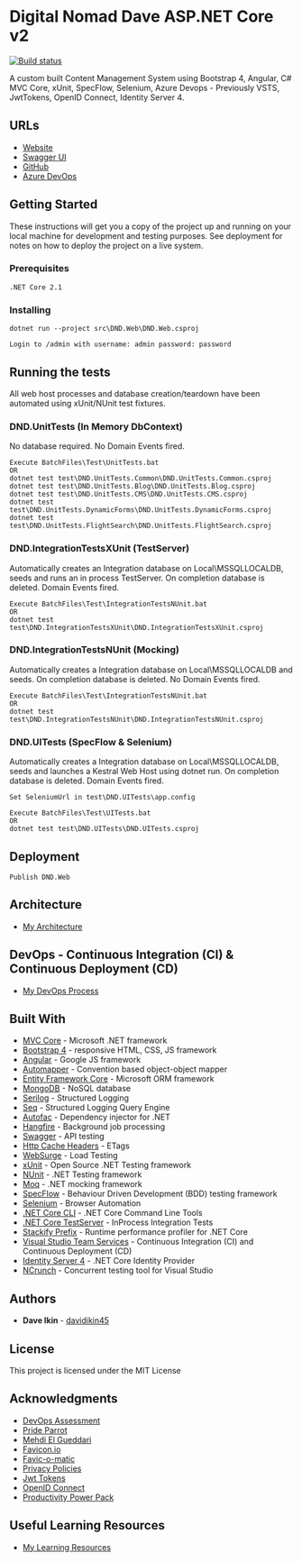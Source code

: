 # Digital Nomad Dave ASP.NET Core v2
[![Build status](https://davidikin.visualstudio.com/Digital%20Nomad%20Dave/_apis/build/status/Digital%20Nomad%20Dave-ASP.NET%20Core-CI)](https://davidikin.visualstudio.com/Digital%20Nomad%20Dave/_build/latest?definitionId=5)

A custom built Content Management System using Bootstrap 4, Angular, C# MVC Core, xUnit, SpecFlow, Selenium, Azure Devops - Previously VSTS, JwtTokens, OpenID Connect, Identity Server 4.

## URLs
* [Website](http://www.digitalnomaddave.com)
* [Swagger UI](http://www.digitalnomaddave.com/swagger)
* [GitHub](https://github.com/davidikin45/DigitalNomadDaveAspNetCore2)
* [Azure DevOps](https://davidikin.visualstudio.com/Digital%20Nomad%20Dave)

## Getting Started

These instructions will get you a copy of the project up and running on your local machine for development and testing purposes. See deployment for notes on how to deploy the project on a live system.

### Prerequisites

```
.NET Core 2.1
```

### Installing

```
dotnet run --project src\DND.Web\DND.Web.csproj
```
```
Login to /admin with username: admin password: password
```

## Running the tests

All web host processes and database creation/teardown have been automated using xUnit/NUnit test fixtures.

### DND.UnitTests (In Memory DbContext)

No database required. No Domain Events fired.

```
Execute BatchFiles\Test\UnitTests.bat
OR
dotnet test test\DND.UnitTests.Common\DND.UnitTests.Common.csproj
dotnet test test\DND.UnitTests.Blog\DND.UnitTests.Blog.csproj
dotnet test test\DND.UnitTests.CMS\DND.UnitTests.CMS.csproj
dotnet test test\DND.UnitTests.DynamicForms\DND.UnitTests.DynamicForms.csproj
dotnet test test\DND.UnitTests.FlightSearch\DND.UnitTests.FlightSearch.csproj
```

### DND.IntegrationTestsXUnit (TestServer)

Automatically creates an Integration database on Local\MSSQLLOCALDB, seeds and runs an in process TestServer. On completion database is deleted. Domain Events fired.

```
Execute BatchFiles\Test\IntegrationTestsNUnit.bat
OR
dotnet test test\DND.IntegrationTestsXUnit\DND.IntegrationTestsXUnit.csproj
```
### DND.IntegrationTestsNUnit (Mocking)

Automatically creates a Integration database on Local\MSSQLLOCALDB and seeds. On completion database is deleted. No Domain Events fired.

```
Execute BatchFiles\Test\IntegrationTestsNUnit.bat
OR
dotnet test test\DND.IntegrationTestsNUnit\DND.IntegrationTestsNUnit.csproj
```
### DND.UITests (SpecFlow & Selenium)

Automatically creates a Integration database on Local\MSSQLLOCALDB, seeds and launches a Kestral Web Host using dotnet run. On completion database is deleted. Domain Events fired.

```
Set SeleniumUrl in test\DND.UITests\app.config
```
```
Execute BatchFiles\Test\UITests.bat 
OR
dotnet test test\DND.UITests\DND.UITests.csproj
```

## Deployment

```
Publish DND.Web
```

## Architecture
* [My Architecture](docs/Architecture.md)

## DevOps - Continuous Integration (CI) & Continuous Deployment (CD)
* [My DevOps Process](docs/DevOps.md)

## Built With

* [MVC Core](https://www.asp.net/mvc) - Microsoft .NET framework
* [Bootstrap 4](https://v4-alpha.getbootstrap.com/) - responsive HTML, CSS, JS framework
* [Angular](https://angular.io/) - Google JS framework
* [Automapper](http://automapper.org/) - Convention based object-object mapper
* [Entity Framework Core](https://docs.microsoft.com/en-us/ef/core/) - Microsoft ORM framework
* [MongoDB](https://www.mongodb.com) - NoSQL database
* [Serilog](https://serilog.net/) - Structured Logging
* [Seq](https://getseq.net/) - Structured Logging Query Engine
* [Autofac](http://www.autofac.org/) - Dependency injector for .NET
* [Hangfire](https://rometools.github.io/rome/) - Background job processing
* [Swagger](https://swagger.io/) - API testing
* [Http Cache Headers](https://github.com/KevinDockx/HttpCacheHeaders) - ETags
* [WebSurge](http://websurge.west-wind.com/) - Load Testing
* [xUnit](https://xunit.github.io/) - Open Source .NET Testing framework
* [NUnit](http://nunit.org/) - .NET Testing framework
* [Moq](https://github.com/Moq) - .NET mocking framework
* [SpecFlow](http://specflow.org/) - Behaviour Driven Development (BDD) testing framework
* [Selenium](https://www.seleniumhq.org/) - Browser Automation
* [.NET Core CLI](https://docs.microsoft.com/en-us/dotnet/core/tools/?tabs=netcore2x) - .NET Core Command Line Tools
* [.NET Core TestServer](https://docs.microsoft.com/en-us/aspnet/core/testing/integration-testing?view=aspnetcore-2.0) - InProcess Integration Tests
* [Stackify Prefix](https://stackify.com/prefix/) - Runtime performance profiler for .NET Core
* [Visual Studio Team Services](https://www.visualstudio.com/team-services/) - Continuous Integration (CI) and Continuous Deployment (CD)
* [Identity Server 4](http://docs.identityserver.io/en/release/) - .NET Core Identity Provider
* [NCrunch](https://www.ncrunch.net/) - Concurrent testing tool for Visual Studio

## Authors

* **Dave Ikin** - [davidikin45](https://github.com/davidikin45)

## License

This project is licensed under the MIT License

## Acknowledgments

* [DevOps Assessment](http://devopsassessment.azurewebsites.net/)
* [Pride Parrot](http://www.prideparrot.com)
* [Mehdi El Gueddari](http://mehdi.me/ambient-dbcontext-in-ef6/)
* [Favicon.io](https://favicon.io/)
* [Favic-o-matic](http://www.favicomatic.com/)
* [Privacy Policies](https://privacypolicies.com)
* [Jwt Tokens](https://jwt.io/)
* [OpenID Connect](http://openid.net/connect/)
* [Productivity Power Pack](https://marketplace.visualstudio.com/items?itemName=VisualStudioProductTeam.ProductivityPowerPack2017)

## Useful Learning Resources
* [My Learning Resources](docs/LearningResources.md)